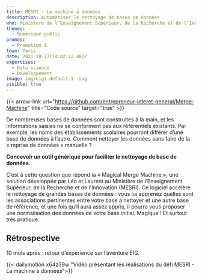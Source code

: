 ```yaml
---
title: MESRI - La machine à données
description: Automatiser le nettoyage de bases de données
who: Ministère de l’Enseignement Supérieur, de la Recherche et de l’Innovation
themes:
  - Numérique public
promos:
  - Promotion 1
town: Paris
date: 2021-10-27T14:02:12.482Z
expertises:
  - Data science
  - Développement
image: img/eig1-default-1-.svg
visible: true
---
```


{{< arrow-link url="https://github.com/entrepreneur-interet-general/Merge-Machine" title="Code source" target="true" >}}

De nombreuses bases de données sont construites à la main, et les informations saisies ne se conforment pas aux référentiels existants. Par exemple, les noms des établissements scolaires pourront différer d’une base de données à l’autre. Comment nettoyer les données sans faire de la « reprise de données » manuelle ?

**Concevoir un outil générique pour faciliter le nettoyage de base de données.**

C’est à cette question que répond la « Magical Merge Machine », une solution développée par Léo et Laurent au Ministère de l’Enseignement Supérieur, de la Recherche et de l’Innovation (MESRI). Ce logiciel accélère le nettoyage de grandes bases de données : vous lui apprenez quelles sont les associations pertinentes entre votre base à nettoyer et une autre base de référence, et une fois qu’il aura assez appris, il pourra vous proposer une normalisation des données de votre base initial. Magique ! Et surtout très pratique.

## Rétrospective

10 mois après : retour d’expérience sur l’aventure EIG.

{{< dailymotion x64z39w "Vidéo présentant les réalisations du défi MESRI - La machine à données">}}
